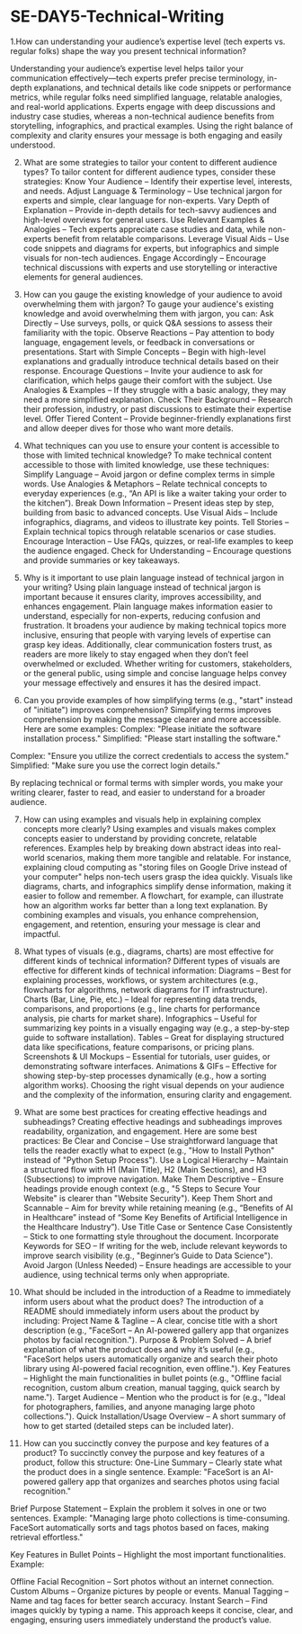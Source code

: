 # SE-DAY5-Technical-Writing
1.How can understanding your audience’s expertise level (tech experts vs. regular folks) shape the way you present technical information?

Understanding your audience’s expertise level helps tailor your communication effectively—tech experts prefer precise terminology, in-depth explanations, and technical details like code snippets or performance metrics, while regular folks need simplified language, relatable analogies, and real-world applications. Experts engage with deep discussions and industry case studies, whereas a non-technical audience benefits from storytelling, infographics, and practical examples. Using the right balance of complexity and clarity ensures your message is both engaging and easily understood. 

2. What are some strategies to tailor your content to different audience types?
To tailor content for different audience types, consider these strategies:
Know Your Audience – Identify their expertise level, interests, and needs.
Adjust Language & Terminology – Use technical jargon for experts and simple, clear language for non-experts.
Vary Depth of Explanation – Provide in-depth details for tech-savvy audiences and high-level overviews for general users.
Use Relevant Examples & Analogies – Tech experts appreciate case studies and data, while non-experts benefit from relatable comparisons.
Leverage Visual Aids – Use code snippets and diagrams for experts, but infographics and simple visuals for non-tech audiences.
Engage Accordingly – Encourage technical discussions with experts and use storytelling or interactive elements for general audiences.

3. How can you gauge the existing knowledge of your audience to avoid overwhelming them with jargon?
To gauge your audience's existing knowledge and avoid overwhelming them with jargon, you can:
Ask Directly – Use surveys, polls, or quick Q&A sessions to assess their familiarity with the topic.
Observe Reactions – Pay attention to body language, engagement levels, or feedback in conversations or presentations.
Start with Simple Concepts – Begin with high-level explanations and gradually introduce technical details based on their response.
Encourage Questions – Invite your audience to ask for clarification, which helps gauge their comfort with the subject.
Use Analogies & Examples – If they struggle with a basic analogy, they may need a more simplified explanation.
Check Their Background – Research their profession, industry, or past discussions to estimate their expertise level.
Offer Tiered Content – Provide beginner-friendly explanations first and allow deeper dives for those who want more details.


4. What techniques can you use to ensure your content is accessible to those with limited technical knowledge?
To make technical content accessible to those with limited knowledge, use these techniques:
Simplify Language – Avoid jargon or define complex terms in simple words.
Use Analogies & Metaphors – Relate technical concepts to everyday experiences (e.g., “An API is like a waiter taking your order to the kitchen”).
Break Down Information – Present ideas step by step, building from basic to advanced concepts.
Use Visual Aids – Include infographics, diagrams, and videos to illustrate key points.
Tell Stories – Explain technical topics through relatable scenarios or case studies.
Encourage Interaction – Use FAQs, quizzes, or real-life examples to keep the audience engaged.
Check for Understanding – Encourage questions and provide summaries or key takeaways.


5. Why is it important to use plain language instead of technical jargon in your writing?
Using plain language instead of technical jargon is important because it ensures clarity, improves accessibility, and enhances engagement. Plain language makes information easier to understand, especially for non-experts, reducing confusion and frustration. It broadens your audience by making technical topics more inclusive, ensuring that people with varying levels of expertise can grasp key ideas. Additionally, clear communication fosters trust, as readers are more likely to stay engaged when they don’t feel overwhelmed or excluded. Whether writing for customers, stakeholders, or the general public, using simple and concise language helps convey your message effectively and ensures it has the desired impact. 

6. Can you provide examples of how simplifying terms (e.g., "start" instead of "initiate") improves comprehension?
 Simplifying terms improves comprehension by making the message clearer and more accessible. Here are some examples:
Complex: "Please initiate the software installation process."
 Simplified: "Please start installing the software."


Complex: "Ensure you utilize the correct credentials to access the system."
 Simplified: "Make sure you use the correct login details."


By replacing technical or formal terms with simpler words, you make your writing clearer, faster to read, and easier to understand for a broader audience.

7. How can using examples and visuals help in explaining complex concepts more clearly?
Using examples and visuals makes complex concepts easier to understand by providing concrete, relatable references. Examples help by breaking down abstract ideas into real-world scenarios, making them more tangible and relatable. For instance, explaining cloud computing as "storing files on Google Drive instead of your computer" helps non-tech users grasp the idea quickly. Visuals like diagrams, charts, and infographics simplify dense information, making it easier to follow and remember. A flowchart, for example, can illustrate how an algorithm works far better than a long text explanation. By combining examples and visuals, you enhance comprehension, engagement, and retention, ensuring your message is clear and impactful. 
8. What types of visuals (e.g., diagrams, charts) are most effective for different kinds of technical information?
Different types of visuals are effective for different kinds of technical information:
Diagrams – Best for explaining processes, workflows, or system architectures (e.g., flowcharts for algorithms, network diagrams for IT infrastructure).
Charts (Bar, Line, Pie, etc.) – Ideal for representing data trends, comparisons, and proportions (e.g., line charts for performance analysis, pie charts for market share).
Infographics – Useful for summarizing key points in a visually engaging way (e.g., a step-by-step guide to software installation).
Tables – Great for displaying structured data like specifications, feature comparisons, or pricing plans.
Screenshots & UI Mockups – Essential for tutorials, user guides, or demonstrating software interfaces.
Animations & GIFs – Effective for showing step-by-step processes dynamically (e.g., how a sorting algorithm works).
Choosing the right visual depends on your audience and the complexity of the information, ensuring clarity and engagement. 




10. What are some best practices for creating effective headings and subheadings?
Creating effective headings and subheadings improves readability, organization, and engagement. Here are some best practices:
Be Clear and Concise – Use straightforward language that tells the reader exactly what to expect (e.g., "How to Install Python" instead of "Python Setup Process").
Use a Logical Hierarchy – Maintain a structured flow with H1 (Main Title), H2 (Main Sections), and H3 (Subsections) to improve navigation.
Make Them Descriptive – Ensure headings provide enough context (e.g., "5 Steps to Secure Your Website" is clearer than "Website Security").
Keep Them Short and Scannable – Aim for brevity while retaining meaning (e.g., “Benefits of AI in Healthcare” instead of “Some Key Benefits of Artificial Intelligence in the Healthcare Industry”).
Use Title Case or Sentence Case Consistently – Stick to one formatting style throughout the document.
Incorporate Keywords for SEO – If writing for the web, include relevant keywords to improve search visibility (e.g., "Beginner’s Guide to Data Science").
Avoid Jargon (Unless Needed) – Ensure headings are accessible to your audience, using technical terms only when appropriate.
11. What should be included in the introduction of a Readme to immediately inform users about what the product does?
The introduction of a README should immediately inform users about the product by including:
Project Name & Tagline – A clear, concise title with a short description (e.g., "FaceSort – An AI-powered gallery app that organizes photos by facial recognition.").
Purpose & Problem Solved – A brief explanation of what the product does and why it’s useful (e.g., "FaceSort helps users automatically organize and search their photo library using AI-powered facial recognition, even offline.").
Key Features – Highlight the main functionalities in bullet points (e.g., "Offline facial recognition, custom album creation, manual tagging, quick search by name.").
Target Audience – Mention who the product is for (e.g., "Ideal for photographers, families, and anyone managing large photo collections.").
Quick Installation/Usage Overview – A short summary of how to get started (detailed steps can be included later).


12. How can you succinctly convey the purpose and key features of a product?
To succinctly convey the purpose and key features of a product, follow this structure:
One-Line Summary – Clearly state what the product does in a single sentence.
 Example: "FaceSort is an AI-powered gallery app that organizes and searches photos using facial recognition."


Brief Purpose Statement – Explain the problem it solves in one or two sentences.
 Example: "Managing large photo collections is time-consuming. FaceSort automatically sorts and tags photos based on faces, making retrieval effortless."


Key Features in Bullet Points – Highlight the most important functionalities.
 Example:


Offline Facial Recognition – Sort photos without an internet connection.
Custom Albums – Organize pictures by people or events.
Manual Tagging – Name and tag faces for better search accuracy.
Instant Search – Find images quickly by typing a name.
This approach keeps it concise, clear, and engaging, ensuring users immediately understand the product’s value. 



